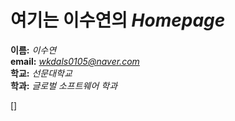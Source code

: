 # **여기는 이수연의** *Homepage*  

**이름:** *이수연*  
**email:** *wkdals0105@naver.com*  
**학교:** *선문대학교*   
**학과:** *글로벌 소프트웨어 학과*   

[]
